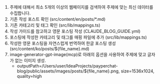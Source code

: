 1. 주제에 대해서 최소 5개의 이상의 웹페이지를 검색하여 주제에 맞는 최신 데이터를 수집합니다.
2. 기존 작성 포스트 확인 (src/content/en/posts/*.md)
3. 기존 카테고리 및 태그 확인 (src/lib/mappings.ts)
4. 작성 가이드를 참고하고 영문 포스팅 작성 (CLAUDE_BLOG_GUIDE.yml)
5. 포스팅에 작성한 카테고리 및 태그를 매핑 파일에 추가 (src/lib/mappings.ts)
6. 작성한 영문 포스팅을 자연스럽게 번역하여 한글 포스팅 생성 (src/content/ko/posts/${file_name}.md)
7. image-generator-gpt-image(mcp)로 아래의 옵션을 사용하여 주제에 맞고 글자가 없는 이미지 생성. 
    - outputPath=/Users/user/IdeaProjects/payperchat-blog/public/assets/images/posts/${file_name}.png, size=1536x1024, quality=high